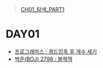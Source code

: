 > [CH01_탐색_PART1](../)

# DAY01
- [프로그래머스 : 쿼드압축 후 개수 세기](./PRG_68936)
- [백준(BOJ) 2798 : 블랙잭](./BOJ_2798)